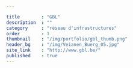 ```yaml
---

title        : "GBL"
description  : ""
category     : "réseau d'infrastructures"
order        : 1
thumbnail    : "/img/portfolio/gbl_thumb.png"
header_bg    : "/img/Veianen_Buerg_05.jpg"
site_link    : "http://www.gbl.be/"
published    : true
---
```


